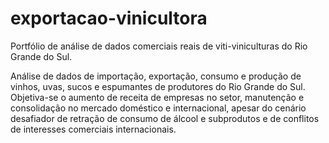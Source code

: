 # exportacao-vinicultora
Portfólio de análise de dados comerciais reais de viti-viniculturas do Rio Grande do Sul.
<p>Análise de dados de importação, exportação, consumo e produção de vinhos, uvas, sucos e espumantes de produtores do Rio Grande do Sul. Objetiva-se o aumento de receita de empresas no setor, manutenção e consolidação no mercado doméstico e internacional, apesar do cenário desafiador de retração de consumo de álcool e subprodutos e de conflitos de interesses comerciais internacionais.</p>
